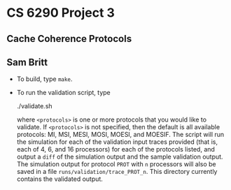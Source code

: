 CS 6290 Project 3
=================
Cache Coherence Protocols
-------------------------
## Sam Britt

- To build, type `make`.
- To run the validation script, type

    ./validate.sh <protocols>

  where `<protocols>` is one or more protocols that you would like to
  validate. If `<protocols>` is not specified, then the default is all
  available protocols: MI, MSI, MESI, MOSI, MOESI, and MOESIF. The
  script will run the simulation for each of the validation input
  traces provided (that is, each of 4, 6, and 16 processors) for each
  of the protocols listed, and output a `diff` of the simulation
  output and the sample validation output. The simulation output for
  protocol `PROT` with `n` processors will also be saved in a file
  `runs/validation/trace_PROT_n`. This directory currently contains
  the validated output.
